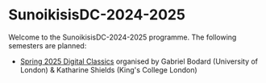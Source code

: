 # SunoikisisDC-2024-2025

Welcome to the SunoikisisDC-2024-2025 programme. The following semesters are planned:

* [Spring 2025 Digital Classics](Spring-2025-Digital-Classics) organised by Gabriel Bodard (University of London) & Katharine Shields (King's College London)
